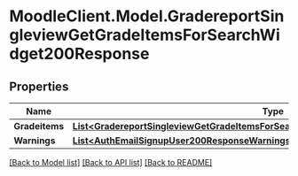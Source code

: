 # MoodleClient.Model.GradereportSingleviewGetGradeItemsForSearchWidget200Response

## Properties

Name | Type | Description | Notes
------------ | ------------- | ------------- | -------------
**Gradeitems** | [**List&lt;GradereportSingleviewGetGradeItemsForSearchWidget200ResponseGradeitemsInner&gt;**](GradereportSingleviewGetGradeItemsForSearchWidget200ResponseGradeitemsInner.md) |  | 
**Warnings** | [**List&lt;AuthEmailSignupUser200ResponseWarningsInner&gt;**](AuthEmailSignupUser200ResponseWarningsInner.md) |  | [optional] 

[[Back to Model list]](../README.md#documentation-for-models) [[Back to API list]](../README.md#documentation-for-api-endpoints) [[Back to README]](../README.md)

